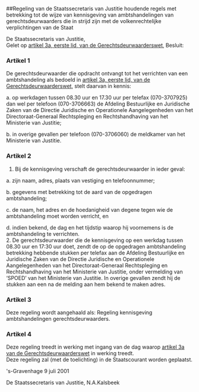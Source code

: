 <meta http-equiv='Content-Type' content='text/html; charset=utf-8' />

##Regeling van de Staatssecretaris van Justitie houdende regels met betrekking tot de wijze van kennisgeving van ambtshandelingen van gerechtsdeurwaarders die in strijd zijn met de volkenrechtelijke verplichtingen van de Staat

De Staatssecretaris van Justitie,  
Gelet op [artikel 3a, eerste lid, van de Gerechtsdeurwaarderswet](../../../../../../wet/gerechtsdeurwaarderswet/BWBR0012197/README.md),
Besluit:    

### Artikel  1  

De gerechtsdeurwaarder die opdracht ontvangt tot het verrichten van een ambtshandeling als bedoeld in [artikel 3a, eerste lid, van de Gerechtsdeurwaarderswet](../../../../../../wet/gerechtsdeurwaarderswet/BWBR0012197/README.md), stelt daarvan in kennis: 

a. op werkdagen tussen 08.30 uur en 17.30 uur per telefax (070-3707925) dan wel per telefoon (070-3706663) de Afdeling Bestuurlijke en Juridische Zaken van de Directie Juridische en Operationele Aangelegenheden van het Directoraat-Generaal Rechtspleging en Rechtshandhaving van het Ministerie van Justitie;  

b. in overige gevallen per telefoon (070-3706060) de meldkamer van het Ministerie van Justitie.    

### Artikel  2  

1.  Bij de kennisgeving verschaft de gerechtsdeurwaarder in ieder geval: 

a. zijn naam, adres, plaats van vestiging en telefoonnummer;  

b. gegevens met betrekking tot de aard van de opgedragen ambtshandeling;  

c. de naam, het adres en de hoedanigheid van degene tegen wie de ambtshandeling moet worden verricht, en  

d. indien bekend, de dag en het tijdstip waarop hij voornemens is de ambtshandeling te verrichten.     
2.  De gerechtsdeurwaarder die de kennisgeving op een werkdag tussen 08.30 uur en 17:30 uur doet, zendt de op de opgedragen ambtshandeling betrekking hebbende stukken per telefax aan de Afdeling Bestuurlijke en Juridische Zaken van de Directie Juridische en Operationele Aangelegenheden van het Directoraat-Generaal Rechtspleging en Rechtshandhaving van het Ministerie van Justitie, onder vermelding van ‘SPOED’ van het Ministerie van Justitie. In overige gevallen zendt hij de stukken aan een na de melding aan hem bekend te maken adres.   

### Artikel  3  

Deze regeling wordt aangehaald als: Regeling kennisgeving ambtshandelingen gerechtsdeurwaarders.  

### Artikel  4  

Deze regeling treedt in werking met ingang van de dag waarop [artikel 3a van de Gerechtsdeurwaarderswet](../../../../../../wet/gerechtsdeurwaarderswet/BWBR0012197/README.md) in werking treedt.  
Deze regeling zal (met de toelichting) in de Staatscourant worden geplaatst.   

's-Gravenhage 
9 juli 2001    

De 
Staatssecretaris van Justitie, 
N.A.Kalsbeek    
